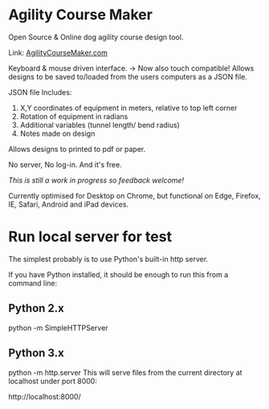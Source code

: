 # Agility Course Maker
Open Source & Online dog agility course design tool.

Link: [AgilityCourseMaker.com](https://agilitycoursemaker.com/)

Keyboard & mouse driven interface. -> Now also touch compatible!
Allows designs to be saved to/loaded from the users computers as a JSON file. 

  JSON file Includes: 
  
  1. X,Y coordinates of equipment in meters, relative to top left corner
  2. Rotation of equipment in radians
  3. Additional variables (tunnel length/ bend radius)
  4. Notes made on design
  
Allows designs to printed to pdf or paper.

No server, No log-in. And it's free.

*This is still a work in progress so feedback welcome!*

Currently optimised for Desktop on Chrome, but functional on Edge, Firefox, IE, Safari, Android and iPad devices.

# Run local server for test
The simplest probably is to use Python's built-in http server.

If you have Python installed, it should be enough to run this from a command line:

## Python 2.x
python -m SimpleHTTPServer
## Python 3.x
python -m http.server
This will serve files from the current directory at localhost under port 8000:

http://localhost:8000/
